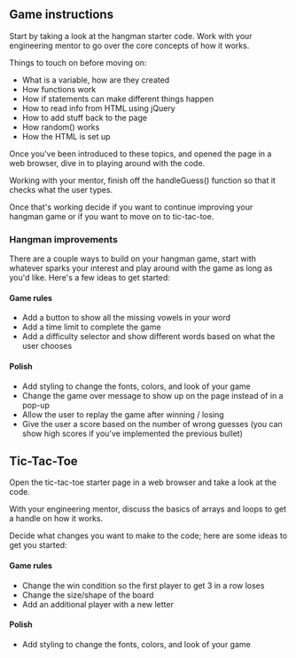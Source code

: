 ## Game instructions

Start by taking a look at the hangman starter code. Work with your engineering mentor to go over the core concepts of how it works.

Things to touch on before moving on: 
* What is a variable, how are they created
* How functions work
* How if statements can make different things happen
* How to read info from HTML using jQuery
* How to add stuff back to the page
* How random() works
* How the HTML is set up

Once you've been introduced to these topics, and opened the page in a web browser, dive in to playing around with the code.

Working with your mentor, finish off the handleGuess() function so that it checks what the user types.

Once that's working decide if you want to continue improving your hangman game or if you want to move on to tic-tac-toe.

### Hangman improvements

There are a couple ways to build on your hangman game, start with whatever sparks your interest and play around with the game as long as you'd like. Here's a few ideas to get started:

#### Game rules
* Add a button to show all the missing vowels in your word
* Add a time limit to complete the game
* Add a difficulty selector and show different words based on what the user chooses

#### Polish
* Add styling to change the fonts, colors, and look of your game
* Change the game over message to show up on the page instead of in a pop-up
* Allow the user to replay the game after winning / losing
* Give the user a score based on the number of wrong guesses (you can show high scores if you've implemented the previous bullet)

## Tic-Tac-Toe

Open the tic-tac-toe starter page in a web browser and take a look at the code.

With your engineering mentor, discuss the basics of arrays and loops to get a handle on how it works.

Decide what changes you want to make to the code; here are some ideas to get you started:

#### Game rules
* Change the win condition so the first player to get 3 in a row loses
* Change the size/shape of the board
* Add an additional player with a new letter

#### Polish
* Add styling to change the fonts, colors, and look of your game


